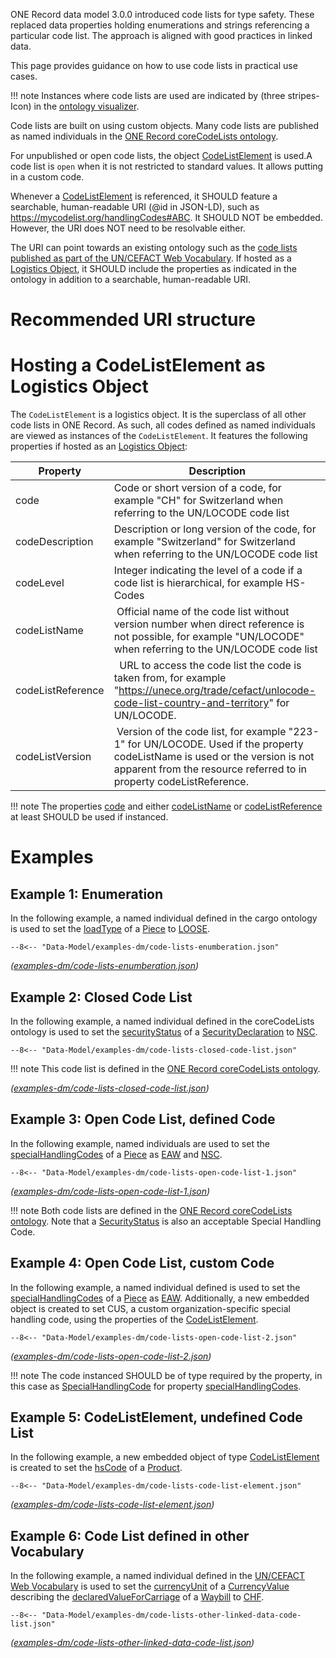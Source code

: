 ONE Record data model 3.0.0 introduced code lists for type safety. These replaced data properties holding enumerations and strings referencing a particular code list. The approach is aligned with good practices in linked data.

This page provides guidance on how to use code lists in practical use cases.

!!! note
    Instances where code lists are used are indicated by (three stripes-Icon) in the [ontology visualizer](https://iata-cargo.github.io/ontology_visualizer/).

Code lists are built on using custom objects. Many code lists are published as named individuals in the [ONE Record coreCodeLists ontology](https://onerecord.iata.org/ns/coreCodeLists).

For unpublished or open code lists, the object [CodeListElement](https://onerecord.iata.org/ns/cargo#CodeListElement) is used.A code list is `open` when it is not restricted to standard values. It allows putting in a custom code.

Whenever a [CodeListElement](https://onerecord.iata.org/ns/cargo#CodeListElement) is referenced, it SHOULD feature a searchable, human-readable URI (@id in JSON-LD), such as https://mycodelist.org/handlingCodes#ABC. It SHOULD NOT be embedded. However, the URI does NOT need to be resolvable either.

The URI can point towards an existing ontology such as the [code lists published as part of the UN/CEFACT Web Vocabulary](https://vocabulary.uncefact.org/code-lists). If hosted as a [Logistics Object](https://iata-cargo.github.io/ONE-Record/stable/API-Security/logistics-objects/), it SHOULD include the properties as indicated in the ontology in addition to a searchable, human-readable URI.

# Recommended URI structure



# Hosting a CodeListElement as Logistics Object

The `CodeListElement` is a logistics object. It is the superclass of all other code lists in ONE Record.
As such, all codes defined as named individuals are viewed as instances of the `CodeListElement`.
It features the following properties if hosted as an [Logistics Object](https://iata-cargo.github.io/ONE-Record/stable/API-Security/logistics-objects/):

| Property| Description               |
| ------- |  ----------------------- |
| code | Code or short version of a code, for example "CH" for Switzerland when referring to the UN/LOCODE code list |
| codeDescription | Description or long version of the code, for example "Switzerland" for Switzerland when referring to the UN/LOCODE code list |
| codeLevel | Integer indicating the level of a code if a code list is hierarchical, for example HS-Codes |
| codeListName| Official name of the code list without version number when direct reference is not possible, for example "UN/LOCODE" when referring to the UN/LOCODE code list |
| codeListReference | 	URL to access the code list the code is taken from, for example "https://unece.org/trade/cefact/unlocode-code-list-country-and-territory" for UN/LOCODE. |
| codeListVersion | Version of the code list, for example "223-1" for UN/LOCODE. Used if the property codeListName is used or the version is not apparent from the resource referred to in property codeListReference. |

!!! note
    The properties [code](https://onerecord.iata.org/ns/cargo#code) and either [codeListName](https://onerecord.iata.org/ns/cargo#codeListName) or [codeListReference](https://onerecord.iata.org/ns/cargo#codeListReference) at least SHOULD be used if instanced.

# Examples

## Example 1: Enumeration

In the following example, a named individual defined in the cargo ontology is used to set the [loadType](https://onerecord.iata.org/ns/cargo#loadType) of a [Piece](https://onerecord.iata.org/ns/cargo#Piece) to [LOOSE](https://onerecord.iata.org/ns/cargo#UNIT_LOAD_DEVICE).

```http
--8<-- "Data-Model/examples-dm/code-lists-enumberation.json"
```

_([examples-dm/code-lists-enumberation.json](./examples-dm/code-lists-enumberation.json))_

## Example 2: Closed Code List

In the following example, a named individual defined in the coreCodeLists ontology is used to set the [securityStatus](https://onerecord.iata.org/ns/cargo#securityStatus) of a [SecurityDeclaration](https://onerecord.iata.org/ns/cargo#SecurityDeclaration) to [NSC](https://onerecord.iata.org/ns/coreCodeLists#SecurityStatus_NSC).

```http
--8<-- "Data-Model/examples-dm/code-lists-closed-code-list.json"
```

!!! note
    This code list is defined in the [ONE Record coreCodeLists ontology](https://onerecord.iata.org/ns/coreCodeLists).

_([examples-dm/code-lists-closed-code-list.json](./examples-dm/code-lists-closed-code-list.json))_

## Example 3: Open Code List, defined Code

In the following example, named individuals are used to set the [specialHandlingCodes](https://onerecord.iata.org/ns/cargo#specialHandlingCodes) of a [Piece](https://onerecord.iata.org/ns/cargo#Piece) as [EAW](https://onerecord.iata.org/ns/coreCodeLists#SpecialHandlingCode_EAW) and [NSC](https://onerecord.iata.org/ns/coreCodeLists#SecurityStatus_NSC).

```http
--8<-- "Data-Model/examples-dm/code-lists-open-code-list-1.json"
```

_([examples-dm/code-lists-open-code-list-1.json](./examples-dm/code-lists-open-code-list-1.json))_

!!! note
    Both code lists are defined in the [ONE Record coreCodeLists ontology](https://onerecord.iata.org/ns/coreCodeLists). Note that a [SecurityStatus](https://onerecord.iata.org/ns/coreCodeLists#SecurityStatus) is also an acceptable Special Handling Code.

## Example 4: Open Code List, custom Code

In the following example, a named individual defined is used to set the [specialHandlingCodes](https://onerecord.iata.org/ns/cargo#specialHandlingCodes) of a [Piece](https://onerecord.iata.org/ns/cargo#Piece) as [EAW](https://onerecord.iata.org/ns/coreCodeLists#SpecialHandlingCode_EAW). Additionally, a new embedded object is created to set CUS, a custom organization-specific special handling code, using the properties of the [CodeListElement](https://onerecord.iata.org/ns/cargo#CodeListElement).

```http
--8<-- "Data-Model/examples-dm/code-lists-open-code-list-2.json"
```

_([examples-dm/code-lists-open-code-list-2.json](./examples-dm/code-lists-open-code-list-2.json))_

!!! note
    The code instanced SHOULD be of type required by the property, in this case as [SpecialHandlingCode](https://onerecord.iata.org/ns/coreCodeLists#SpecialHandlingCode) for property [specialHandlingCodes](https://onerecord.iata.org/ns/cargo#specialHandlingCodes).

## Example 5: CodeListElement, undefined Code List

In the following example, a new embedded object of type [CodeListElement](https://onerecord.iata.org/ns/cargo#CodeListElement) is created to set the [hsCode](https://onerecord.iata.org/ns/cargo#hsCode) of a [Product](https://onerecord.iata.org/ns/cargo#Product).

```http
--8<-- "Data-Model/examples-dm/code-lists-code-list-element.json"
```

_([examples-dm/code-lists-code-list-element.json](./examples-dm/code-lists-code-list-element.json))_

## Example 6: Code List defined in other Vocabulary

In the following example, a named individual defined in the [UN/CEFACT Web Vocabulary](https://vocabulary.uncefact.org/) is used to set the [currencyUnit](https://onerecord.iata.org/ns/cargo#currencyUnit) of a [CurrencyValue](https://onerecord.iata.org/ns/cargo#CurrencyValue) describing the [declaredValueForCarriage](https://onerecord.iata.org/ns/cargo#declaredValueForCarriage) of a [Waybill](https://onerecord.iata.org/ns/cargo#Waybill) to [CHF](https://vocabulary.uncefact.org/CurrencyCodeList#CHF).

```http
--8<-- "Data-Model/examples-dm/code-lists-other-linked-data-code-list.json"
```

_([examples-dm/code-lists-other-linked-data-code-list.json](./examples-dm/code-lists-other-linked-data-code-list.json))_
